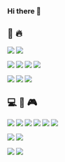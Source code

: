 ### Hi there 👋

## :muscle: :fire:

![](https://img.shields.io/badge/-Unity-000000.svg?logo=unity&style=plastic)
![](https://img.shields.io/badge/-C%EF%BC%83-4db56a.svg?logo=csharp&style=plastic)

![](https://img.shields.io/badge/-AWS-232F3E.svg?logo=amazon-aws&style=plastic)
![](https://img.shields.io/badge/-GCP-4285F4.svg?logo=google-cloud&style=plastic)
![](https://img.shields.io/badge/-Jenkins-D24939.svg?logo=jenkins&style=plastic)
![](https://img.shields.io/badge/-Docker-1488C6.svg?logo=docker&style=plastic)

![](https://img.shields.io/badge/-Javascript-F7DF1E.svg?logo=javascript&style=plastic)
![](https://img.shields.io/badge/-Python-3776AB.svg?logo=python&style=plastic)
![](https://img.shields.io/badge/-PHP-777BB4.svg?logo=php&style=plastic)

<!-- ![](https://img.shields.io/badge/-Solidity-e6e6e6?logo=solidity&logoColor=black&style=plastic) -->
<!-- ![](https://img.shields.io/badge/-MySQL-4479A1.svg?logo=mysql&style=plastic) -->
<!-- ![](https://img.shields.io/badge/-Blender-F5792A.svg?logo=blender&style=plastic) -->
<!-- ![](https://img.shields.io/badge/-C++-00599C.svg?logo=cplusplus&style=plastic) -->
<!-- ![](https://img.shields.io/badge/-Github-181717.svg?logo=github&style=plastic) -->
<!-- ![](https://img.shields.io/badge/-Gitlab-E24329.svg?logo=gitlab&style=plastic) -->
<!-- ![](https://img.shields.io/badge/-Cakephp-D33C43.svg?logo=cakephp&style=plastic) -->
<!-- ![](https://img.shields.io/badge/-Laravel-E74430.svg?logo=laravel&style=plastic) -->

## :computer: :iphone: :video_game:

![](https://img.shields.io/badge/-Windows-0078D6.svg?logo=windows&style=plastic)
![](https://img.shields.io/badge/-Android-A4C639.svg?logo=android&style=plastic)
![](https://img.shields.io/badge/-Apple-999999.svg?logo=apple&style=plastic)
![](https://img.shields.io/badge/-Linux-FCC624.svg?logo=linux&style=plastic)
![](https://img.shields.io/badge/-Ubuntu-E95420.svg?logo=ubuntu&style=plastic)
![](https://img.shields.io/badge/-RaspberryPi-C51A4A.svg?logo=raspberrypi&style=plastic)

![](https://img.shields.io/badge/-Slack-4A154B.svg?logo=slack&style=plastic)
![](https://img.shields.io/badge/-Discord-7289DA.svg?logo=discord&style=plastic)

<!-- ![](https://img.shields.io/badge/-Udemy-EC5252.svg?logo=udemy&style=plastic) -->

![](https://img.shields.io/badge/-PS5-003791.svg?logo=playstation5&style=plastic)
![](https://img.shields.io/badge/-SWITCH-E60012.svg?logo=nintendoswitch&style=plastic)
<!-- ![](https://img.shields.io/badge/-Quest2-1C1E20.svg?logo=oculus&style=plastic) -->


<!--
**ywk1/ywk1** is a ✨ _special_ ✨ repository because its `README.md` (this file) appears on your GitHub profile.

Here are some ideas to get you started:

- 🔭 I’m currently working on ...
- 🌱 I’m currently learning ...
- 👯 I’m looking to collaborate on ...
- 🤔 I’m looking for help with ...
- 💬 Ask me about ...
- 📫 How to reach me: ...
- 😄 Pronouns: ...
- ⚡ Fun fact: ...
-->
